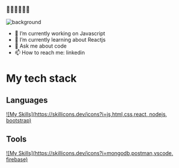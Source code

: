 ### 👋👋👋👋👋👋
![background](./images/bg-summary.gif)

- 🔭 I’m currently working on Javascript
- 🌱 I’m currently learning about Reactjs
- 💬 Ask me about code
- 📫 How to reach me: linkedin
# My tech stack
## Languages
[![My Skills](https://skillicons.dev/icons?i=js,html,css,react, nodejs, bootstrap)](https://skillicons.dev)


## Tools
[![My Skills](https://skillicons.dev/icons?i=mongodb,postman,vscode, firebase)](https://skillicons.dev)

